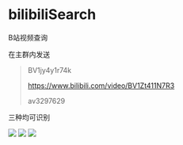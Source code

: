 # bilibiliSearch
B站视频查询

在主群内发送

> BV1jy4y1r74k
> 
> https://www.bilibili.com/video/BV1Zt411N7R3
> 
> av3297629

三种均可识别

![](https://imgtu.com/i/OlS2LV)
![](https://imgtu.com/i/OlSgs0)
![](https://imgtu.com/i/OlScMq)
